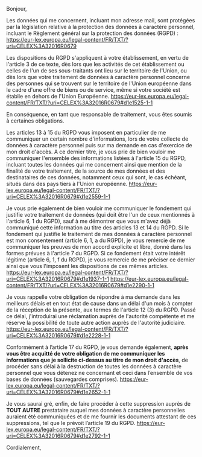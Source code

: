 Bonjour,

Les données qui me concernent, incluant mon adresse mail, sont protégées par la législation relative à la protection des données à caractère personnel, incluant le Règlement général sur la protection des données (RGPD) :  
	https://eur-lex.europa.eu/legal-content/FR/TXT/?uri=CELEX%3A32016R0679

Les dispositions du RGPD s'appliquent à votre établissement, en vertu de l'article 3 de ce texte, dès lors que les activités de cet établissement ou celles de l'un de ses sous-traitants ont lieu sur le territoire de l'Union, ou dès lors que votre traitement de données à caractère personnel concerne des personnes qui se trouvent sur le territoire de l'Union européenne dans le cadre d'une offre de biens ou de service, même si votre société est établie en dehors de l'Union Européenne.
	https://eur-lex.europa.eu/legal-content/FR/TXT/?uri=CELEX%3A32016R0679#d1e1525-1-1

En conséquence, en tant que responsable de traitement, vous êtes soumis à certaines obligations.

Les articles 13 à 15 du RGPD vous imposent en particulier de me communiquer un certain nombre d'informations, lors de votre collecte de données à caractère personnel puis sur ma demande en cas d'exercice de mon droit d'accès. A ce dernier titre, je vous prie de bien vouloir me communiquer l'ensemble des informations listées à l'article 15 du RGPD, incluant toutes les données qui me concernent ainsi que mention de la finalité de votre traitement, de la source de mes données et des destinataires de ces données, notamment ceux qui sont, le cas échéant, situés dans des pays tiers à l'Union européenne.
	https://eur-lex.europa.eu/legal-content/FR/TXT/?uri=CELEX%3A32016R0679#d1e2559-1-1
	
Je vous prie également de bien vouloir me communiquer le fondement qui justifie votre traitement de données (qui doit être l'un de ceux mentionnés à l'article 6, 1 du RGPD), sauf à me démontrer que vous m'avez déjà communiqué cette information au titre des articles 13 et 14 du RGPD. Si le fondement qui justifie le traitement de mes données à caractère personnel est mon consentement (article 6, 1, a du RGPD), je vous remercie de me communiquer les preuves de mon accord explicite et libre, donné dans les formes prévues à l'article 7 du RGPD. Si ce fondement était votre intérêt légitime (article 6, 1, f du RGPD), je vous remercie de me préciser ce dernier ainsi que vous l'imposent les dispositions de ces mêmes articles.
	https://eur-lex.europa.eu/legal-content/FR/TXT/?uri=CELEX%3A32016R0679#d1e1937-1-1
	https://eur-lex.europa.eu/legal-content/FR/TXT/?uri=CELEX%3A32016R0679#d1e2290-1-1

Je vous rappelle votre obligation de répondre à ma demande dans les meilleurs délais et en tout état de cause dans un délai d'un mois à compter de la réception de la présente, aux termes de l'article 12 (3) du RGPD. Passé ce délai, j'introduirai une réclamation auprès de l'autorité compétente et me réserve la possibilité de toute autre action auprès de l'autorité judiciaire.
	https://eur-lex.europa.eu/legal-content/FR/TXT/?uri=CELEX%3A32016R0679#d1e2228-1-1

Conformément à l’article 17 du RGPD, je vous demande également, **après vous être acquitté de votre obligation de me communiquer les informations que je sollicite ci-dessus au titre de mon droit d'accès**, de procéder sans délai à la destruction de toutes les données à caractère personnel que vous détenez ne concernant et ceci dans l’ensemble de vos bases de données (sauvegardes comprises).
	https://eur-lex.europa.eu/legal-content/FR/TXT/?uri=CELEX%3A32016R0679#d1e2652-1-1

Je vous saurai gré, enfin, de faire procéder à cette suppression auprès de **TOUT AUTRE** prestataire auquel mes données à caractère personnelles auraient été communiquées et de me fournir les documents attestant de ces suppressions, tel que le prévoit l’article 19 du RGPD.
	https://eur-lex.europa.eu/legal-content/FR/TXT/?uri=CELEX%3A32016R0679#d1e2792-1-1


Cordialement,
